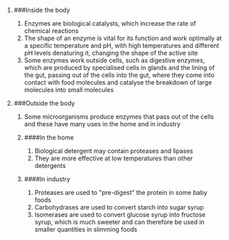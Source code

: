 1. ###Inside the body

    1. Enzymes are biological catalysts, which increase the rate of chemical reactions
    2. The shape of an enzyme is vital for its function and work optimally at a specific temperature and pH, with high temperatures and different pH levels denaturing it, changing the shape of the active site
    3. Some enzymes work outside cells, such as digestive enzymes, which are produced by specialised cells in glands and the lining of the gut, passing out of the cells into the gut, where they come into contact with food molecules and catalyse the breakdown of large molecules into small molecules
2. ###Outside the body

    1. Some microorganisms produce enzymes that pass out of the cells and these have many uses in the home and in industry
    2. ####In the home

        1. Biological detergent may contain proteases and lipases
        2. They are more effective at low temperatures than other detergents
    3. ####In industry

        1. Proteases are used to "pre-digest" the protein in some baby foods
        2. Carbohydrases are used to convert starch into sugar syrup
        3. Isomerases are used to convert glucose syrup into fructose syrup, which is much sweeter and can therefore be used in smaller quantities in slimming foods
